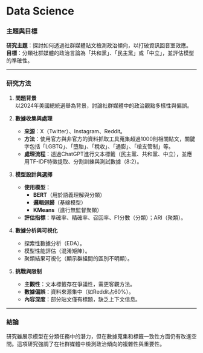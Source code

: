 # Data Science


### 主題與目標
**研究主題**：探討如何透過社群媒體貼文檢測政治傾向，以打破資訊回音室效應。  
**目標**：分類社群媒體的政治言論為「共和黨」、「民主黨」或「中立」，並評估模型的準確性。

---

### 研究方法

1. **問題背景**  
   以2024年美國總統選舉為背景，討論社群媒體中的政治觀點多樣性與偏誤。

2. **數據收集與處理**  
   - **來源**：X（Twitter）、Instagram、Reddit。
   - **方法**：使用官方與非官方的資料抓取工具蒐集超過1000則相關貼文，關鍵字包括「LGBTQ」、「墮胎」、「稅收」、「通膨」、「槍支管制」等。
   - **處理流程**：透過ChatGPT進行文本標籤（民主黨、共和黨、中立），並應用TF-IDF特徵提取、分割訓練與測試數據（8:2）。

3. **模型設計與選擇**  
   - **使用模型**：  
     - **BERT**（用於語義理解與分類）  
     - **邏輯迴歸**（基線模型）  
     - **KMeans**（進行無監督聚類）  
   - **評估指標**：準確率、精確率、召回率、F1分數（分類）；ARI（聚類）。

4. **數據分析與可視化**  
   - 探索性數據分析（EDA）。  
   - 模型性能評估（混淆矩陣）。  
   - 聚類結果可視化（顯示群組間的區別不明顯）。

5. **挑戰與限制**  
   - **主觀性**：文本標籤存在爭議性，需更客觀方法。  
   - **數據偏誤**：資料來源集中（如Reddit占60%）。  
   - **內容深度**：部分貼文僅有標題，缺乏上下文信息。

---

### 結論
研究雖展示模型在分類任務中的潛力，但在數據蒐集和標籤一致性方面仍有改進空間。這項研究強調了在社群媒體中檢測政治傾向的複雜性與重要性。
